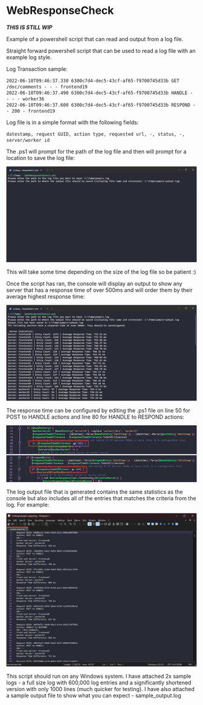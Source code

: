 # WebResponseCheck

***THIS IS STILL WIP***

Example of a powershell script that can read and output from a log file.

Straight forward powershell script that can be used to read a log file with an example log style.

Log Transaction sample:
```
2022-06-10T09:46:37.330 6300c7d4-dec5-43cf-af65-f9700745d33b GET /doc/comments - - - frontend19
2022-06-10T09:46:37.490 6300c7d4-dec5-43cf-af65-f9700745d33b HANDLE - - - - worker36
2022-06-10T09:46:37.600 6300c7d4-dec5-43cf-af65-f9700745d33b RESPOND - - 200 - frontend19
```

Log file is in a simple format with the following fields:
```
datestamp, request GUID, action type, requested url, -, status, -, server/worker id
```

The .ps1 will prompt for the path of the log file and then will prompt for a location to save the log file:

![File Path prompts](images/file_path_prompt.png)

This will take some time depending on the size of the log file so be patient :)

Once the script has ran, the console will display an output to show any server that has a response time of over 500ms and will order them by their average highest response time:

![Script Completed](images/script_completed.png)

The response time can be configured by editing the .ps1 file on line 50 for POST to HANDLE actions and line 80 for HANDLE to RESPOND actions:

![Response Time Edit line_50](images/response_time_edit_1.png)
![Response Time Edit line_80](images/response_time_edit_2.png)

The log output file that is generated contains the same statistics as the console but also includes all of the entries that matches the criteria from the log. For example:

![sameple-output.log](images/sample_output.png)

This script should run on any Windows system. I have attached 2x sample logs - a full size log with 600,000 log entries and a significantly shortened version with only 1000 lines (much quicker for testing). I have also attached a sample output file to show what you can expect - sample_output.log
